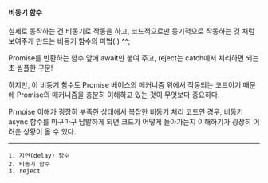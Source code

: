 #### 비동기 함수

실제로 동작하는 건 비동기로 작동을 하고,
코드적으로만 동기적으로 작동하는 것 처럼 보여주게 만드는
비동기 함수의 마법(!) ^^;

Promise를 반환하는 함수 앞에 await만 붙여 주고,
reject는 catch에서 처리하면 되는 초 씸플한 구문!

하지만, 이 비동기 함수도 Promise 베이스의 메커니즘 위에서 작동되는 코드이기 때문에
Promise의 매커니즘을 충분히 이해하고 있는 것이 무엇보다 중요하다.

Prmoise 이해가 굉장히 부족한 상태에서
복잡한 비동기 처리 코드인 경우, 비동기 async 함수를 마구마구 남발하게 되면
코드가 어떻게 돌아가는지 이해하기가 굉장히 어려운 상황이 올 수 있다.

---

```
1. 지연(delay) 함수
2. 비동기 함수
3. reject
```
